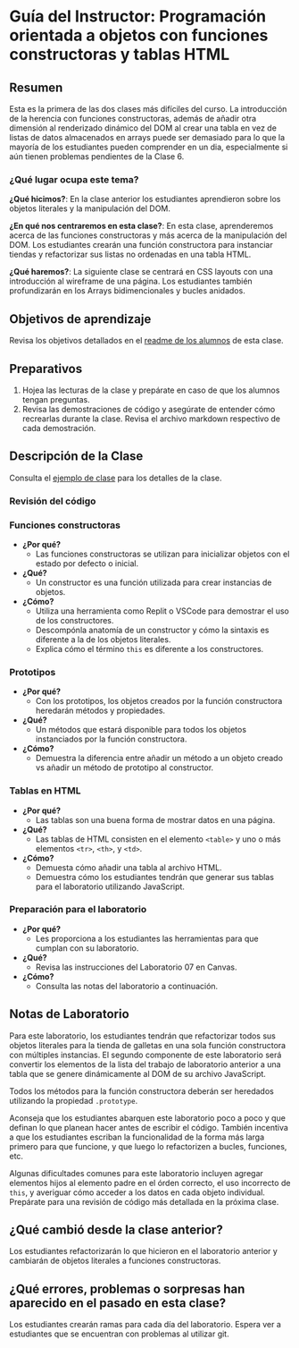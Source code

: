 ﻿# Guía del Instructor: Programación orientada a objetos con funciones constructoras y tablas HTML

## Resumen

Esta es la primera de las dos clases más difíciles del curso. La introducción de la herencia con funciones constructoras, además de añadir otra dimensión al renderizado dinámico del DOM al crear una tabla en vez de listas de datos almacenados en arrays puede ser demasiado para lo que la mayoría de los estudiantes pueden comprender en un dia, especialmente si aún tienen problemas pendientes de la Clase 6.

### ¿Qué lugar ocupa este tema?

**¿Qué hicimos?**:
En la clase anterior los estudiantes aprendieron sobre los objetos literales y la manipulación del DOM.

**¿En qué nos centraremos en esta clase?**:
En esta clase, aprenderemos acerca de las funciones constructoras y más acerca de la manipulación del DOM. Los estudiantes crearán una función constructora para instanciar tiendas y refactorizar sus listas no ordenadas en una tabla HTML.

**¿Qué haremos?**:
La siguiente clase se centrará en CSS layouts con una introducción al wireframe de una página. Los estudiantes también profundizarán en los Arrays bidimencionales y bucles anidados.

## Objetivos de aprendizaje

Revisa los objetivos detallados en el [readme de los alumnos](../README.md) de esta clase.

## Preparativos

1. Hojea las lecturas de la clase y prepárate en caso de que los alumnos tengan preguntas. 
1. Revisa las demostraciones de código y asegúrate de entender cómo recrearlas durante la clase. Revisa el archivo markdown respectivo de cada demostración.

## Descripción de la Clase
<!-- NOTA PARA EL INSTRUCTOR: Si haces algún cambio en la clase, haz los cambios correspondientes en el LECTURE.md -->

Consulta el [ejemplo de clase](LECTURE.md) para los detalles de la clase.

### Revisión del código

### Funciones constructoras

- **¿Por qué?**
  - Las funciones constructoras se utilizan para inicializar objetos con el estado por defecto o inicial.
- **¿Qué?**
  - Un constructor es una función utilizada para crear instancias de objetos.
- **¿Cómo?**
  - Utiliza una herramienta como Replit o VSCode para demostrar el uso de los constructores.
  - Descompónla anatomía de un constructor y cómo la sintaxis es diferente a la de los objetos literales.
  - Explica cómo el término `this` es diferente a los constructores.

### Prototipos

- **¿Por qué?**
  - Con los prototipos, los objetos creados por la función constructora heredarán métodos y propiedades.
- **¿Qué?**
  - Un métodos que estará disponible para todos los objetos instanciados por la función constructora.
- **¿Cómo?**
  - Demuestra la diferencia entre añadir un método a un objeto creado vs añadir un método de prototipo al constructor.

### Tablas en HTML

- **¿Por qué?**
  - Las tablas son una buena forma de mostrar datos en una página.
- **¿Qué?**
  - Las tablas de HTML consisten en el elemento `<table>` y uno o más elementos `<tr>`, `<th>`, y `<td>`.
- **¿Cómo?**
  - Demuesta cómo añadir una tabla al archivo HTML.
  - Demuestra cómo los estudiantes tendrán que generar sus tablas para el laboratorio utilizando JavaScript.

### Preparación para el laboratorio

- **¿Por qué?**
  - Les proporciona a los estudiantes las herramientas para que cumplan con su laboratorio.
- **¿Qué?**
  - Revisa las instrucciones del Laboratorio 07 en Canvas.
- **¿Cómo?**
  - Consulta las notas del laboratorio a continuación.

## Notas de Laboratorio

Para este laboratorio, los estudiantes tendrán que refactorizar todos sus objetos literales para la tienda de galletas en una sola función constructora con múltiples instancias. El segundo componente de este laboratorio será convertir los elementos de la lista del trabajo de laboratorio anterior a una tabla que se genere dinámicamente al DOM de su archivo JavaScript.

Todos los métodos para la función constructora deberán ser heredados utilizando la propiedad `.prototype`.

Aconseja que los estudiantes abarquen este laboratorio poco a poco y que definan lo que planean hacer antes de escribir el código. También incentiva a que los estudiantes escriban la funcionalidad de la forma más larga primero para que funcione, y que luego lo refactorizen a bucles, funciones, etc.

Algunas dificultades comunes para este laboratorio incluyen agregar elementos hijos al elemento padre en el órden correcto, el uso incorrecto de `this`, y averiguar cómo acceder a los datos en cada objeto individual. Prepárate para una revisión de código más detallada en la próxima clase.

## ¿Qué cambió desde la clase anterior?

Los estudiantes refactorizarán lo que hicieron en el laboratorio anterior y cambiarán de objetos literales a funciones constructoras.

## ¿Qué errores, problemas o sorpresas han aparecido en el pasado en esta clase?

Los estudiantes crearán ramas para cada día del laboratorio. Espera ver a estudiantes que se encuentran con problemas al utilizar git.
